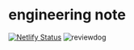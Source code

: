 # engineering note
[![Netlify Status](https://api.netlify.com/api/v1/badges/afb976ec-6812-427f-bc26-0a298b23fc34/deploy-status)](https://app.netlify.com/sites/unruffled-mestorf-a40b0a/deploys)
![reviewdog](https://github.com/lupinthe14th/blog/workflows/reviewdog/badge.svg)
